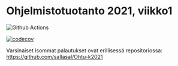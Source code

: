 # Ohjelmistotuotanto 2021, viikko1

![Github Actions](https://github.com/sallasal/ohtu-2021-viikko1/workflows/Java%20CI%20with%20Gradle/badge.svg)

[![codecov](https://codecov.io/gh/sallasal/ohtu-2021-viikko1/branch/main/graph/badge.svg?token=UDJHKQNTKP)](https://codecov.io/gh/sallasal/ohtu-2021-viikko1)

Varsinaiset isommat palautukset ovat erillisessä repositoriossa: https://github.com/sallasal/Ohtu-k2021
